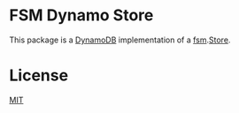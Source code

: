 # FSM Dynamo Store

This package is a [DynamoDB](https://aws.amazon.com/dynamodb) implementation of a [fsm](https://github.com/fsm/fsm).[Store](https://github.com/fsm/fsm/blob/master/fsm.go#L26-L29).

# License

[MIT](LICENSE.md)